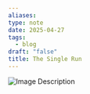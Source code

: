 ```yaml
---
aliases: 
type: note
date: 2025-04-27
tags:
  - blog
draft: "false"
title: The Single Run
---
```

![Image Description](/images/20250428%20-%20The%20Single%20Run.jpeg)
